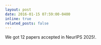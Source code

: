 ```yaml
---
layout: post
date: 2016-01-15 07:59:00-0400
inline: true
related_posts: false
---
```


We got 12 papers accepted in NeurIPS 2025!.
